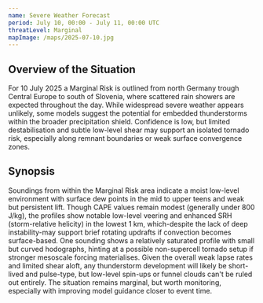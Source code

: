 ```yaml
---
name: Severe Weather Forecast
period: July 10, 00:00 - July 11, 00:00 UTC
threatLevel: Marginal
mapImage: /maps/2025-07-10.jpg
---
```


## Overview of the Situation

For 10 July 2025 a Marginal Risk is outlined from north Germany trough Central Europe to south of Slovenia, where scattered rain showers are expected
throughout the day. While widespread severe weather appears unlikely, some models suggest the potential for embedded thunderstorms within the broader
precipitation shield. Confidence is low, but limited destabilisation and subtle low-level shear may support an isolated tornado risk, especially along remnant boundaries or weak surface convergence zones.

## Synopsis

Soundings from within the Marginal Risk area indicate a moist low-level environment with surface dew points in the mid to upper teens and weak but
persistent lift. Though CAPE values remain modest (generally under 800 J/kg), the profiles show notable low-level veering and enhanced SRH (storm-relative
helicity) in the lowest 1 km, which-despite the lack of deep instability-may support brief rotating updrafts if convection becomes surface-based. One
sounding shows a relatively saturated profile with small but curved hodographs, hinting at a possible non-supercell tornado setup if stronger mesoscale forcing materialises. Given the overall weak lapse rates and limited shear aloft, any thunderstorm development will likely be short-lived and pulse-type, but low-level spin-ups or funnel clouds can't be ruled out entirely. The situation remains marginal, but worth monitoring, especially with improving model guidance closer to event time.
